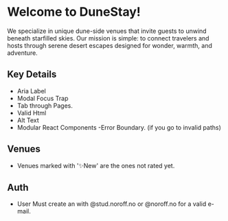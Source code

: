 # Welcome to DuneStay!

We specialize in unique dune-side venues that invite guests to unwind beneath starfilled skies. Our mission is simple: to connect travelers and hosts through serene desert escapes designed for wonder, warmth, and adventure.

## Key Details

- Aria Label
- Modal Focus Trap
- Tab through Pages.
- Valid Html
- Alt Text
- Modular React Components
  -Error Boundary. (if you go to invalid paths)

## Venues

- Venues marked with '✨New' are the ones not rated yet.

## Auth

- User Must create an with @stud.noroff.no or @noroff.no for a valid e-mail.
